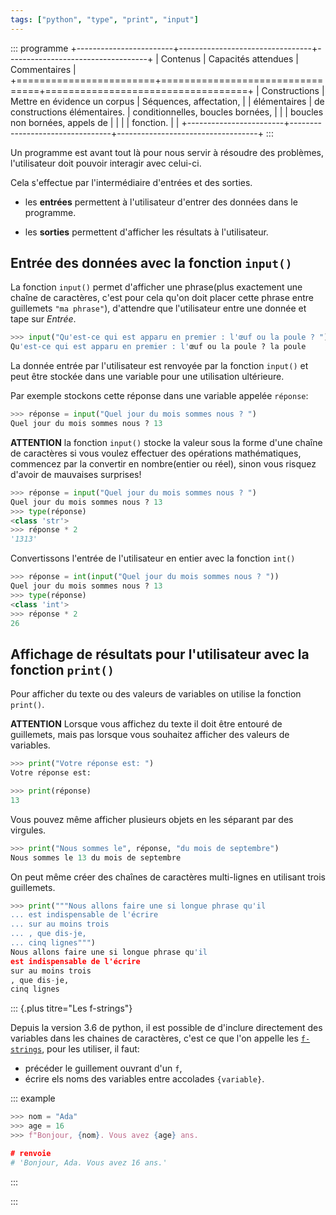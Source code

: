```yaml
---
tags: ["python", "type", "print", "input"]
---
```


::: programme
+------------------------+---------------------------------+-----------------------------------+
|        Contenus        |       Capacités attendues       |           Commentaires            |
+========================+=================================+===================================+
| Constructions          | Mettre en évidence un corpus    | Séquences, affectation,           |
| élémentaires           | de constructions élémentaires.  | conditionnelles, boucles bornées, |
|                        | boucles non bornées, appels de  |                                   |
|                        | fonction.                       |                                   |
+------------------------+---------------------------------+-----------------------------------+
:::

Un programme est avant tout là pour nous servir à résoudre des problèmes, l'utilisateur doit
pouvoir interagir avec celui-ci.

Cela s'effectue par l'intermédiaire d'entrées et des sorties.

- les **entrées** permettent à l'utilisateur d'entrer des données dans le programme.

- les **sorties** permettent d'afficher les résultats à l'utilisateur.

## Entrée des données avec la fonction `input()`

La fonction `input()` permet d'afficher une phrase(plus exactement une chaîne de caractères, c'est
pour cela qu'on doit placer cette phrase entre guillemets `"ma phrase"`), d'attendre que
l'utilisateur entre une donnée et tape sur *Entrée*.

```python
>>> input("Qu'est-ce qui est apparu en premier : l'œuf ou la poule ? ")
Qu'est-ce qui est apparu en premier : l'œuf ou la poule ? la poule
```

La donnée entrée par l'utilisateur est renvoyée par la fonction `input()` et peut être stockée dans
une variable pour une utilisation ultérieure.

Par exemple stockons cette réponse dans une variable appelée `réponse`:

```python
>>> réponse = input("Quel jour du mois sommes nous ? ")
Quel jour du mois sommes nous ? 13
```

**ATTENTION** la fonction `input()` stocke la valeur sous la forme d'une chaîne de caractères si
vous voulez effectuer des opérations mathématiques, commencez par la convertir en nombre(entier ou
réel), sinon vous risquez d'avoir de mauvaises surprises!

```python
>>> réponse = input("Quel jour du mois sommes nous ? ")
Quel jour du mois sommes nous ? 13
>>> type(réponse)
<class 'str'>
>>> réponse * 2
'1313'
```

Convertissons l'entrée de l'utilisateur en entier avec la fonction `int()`

```python
>>> réponse = int(input("Quel jour du mois sommes nous ? "))
Quel jour du mois sommes nous ? 13
>>> type(réponse)
<class 'int'>
>>> réponse * 2
26
```

## Affichage de résultats pour l'utilisateur avec la fonction `print()`

Pour afficher du texte ou des valeurs de variables on utilise la fonction `print()`.

**ATTENTION** Lorsque vous affichez du texte il doit être entouré de guillemets, mais pas lorsque
vous souhaitez afficher des valeurs de variables.

```python
>>> print("Votre réponse est: ")
Votre réponse est:

>>> print(réponse)
13
```

Vous pouvez même afficher plusieurs objets en les séparant par des virgules.

```python
>>> print("Nous sommes le", réponse, "du mois de septembre")
Nous sommes le 13 du mois de septembre
```

On peut même créer des chaînes de caractères multi-lignes en utilisant trois guillemets.

```python
>>> print("""Nous allons faire une si longue phrase qu'il
... est indispensable de l'écrire
... sur au moins trois
... , que dis-je,
... cinq lignes""")
Nous allons faire une si longue phrase qu'il
est indispensable de l'écrire
sur au moins trois
, que dis-je,
cinq lignes
```

::: {.plus titre="Les f-strings"}

Depuis la version 3.6 de python, il est possible de d'inclure directement des variables dans les
chaines de caractères, c'est ce que l'on appelle les
[`f-strings`](https://www.python.org/dev/peps/pep-0498/), pour les utiliser, il faut:

- précéder le guillement ouvrant d'un `f`,
- écrire els noms des variables entre accolades `{variable}`.

::: example

```python
>>> nom = "Ada"
>>> age = 16
>>> f"Bonjour, {nom}. Vous avez {age} ans.

# renvoie
# 'Bonjour, Ada. Vous avez 16 ans.'

```

:::

:::
